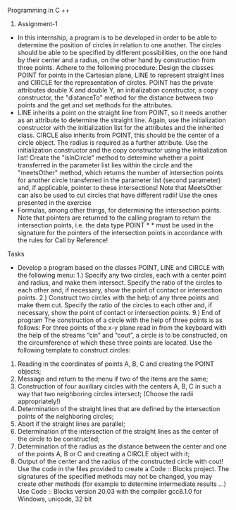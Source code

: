 Programming in C ++
01. Assignment-1
* In this internship, a program is to be developed in order to be able to determine the position of circles in relation to one another. The circles should be able to be specified by different possibilities, on the one hand by their center and a radius, on the other hand by construction from three points. Adhere to the following procedure: Design the classes POINT for points in the Cartesian plane, LINE to represent straight lines and CIRCLE for the representation of circles. POINT has the private attributes double X and double Y, an initialization constructor, a copy constructor, the "distanceTo" method for the distance between two points and the get and set methods for the attributes. 
* LINE inherits a point on the straight line from POINT, so it needs another as an attribute to determine the straight line. Again, use the initialization constructor with the initialization list for the attributes and the inherited class. CIRCLE also inherits from POINT, this should be the center of a circle object. The radius is required as a further attribute. Use the initialization constructor and the copy constructor using the initialization list! Create the "isInCircle" method to determine whether a point transferred in the parameter list lies within the circle and the "meetsOther" method, which returns the number of intersection points for another circle transferred in the parameter list (second parameter) and, if applicable, pointer to these intersections! Note that MeetsOther can also be used to cut circles that have different radii! Use the ones presented in the exercise
* Formulas, among other things, for determining the intersection points. Note that pointers are returned to the calling program to return the intersection points, i.e. the data type POINT * * must be used in the signature for the pointers of the intersection points in accordance with the rules for Call by Reference!

 Tasks
* Develop a program based on the classes POINT, LINE and CIRCLE with the following menu:
1.) Specify any two circles, each with a center point and radius, and make them intersect. Specify the ratio of the circles to each other and, if necessary, show the point of contact or intersection points.
2.) Construct two circles with the help of any three points and make them cut. Specify the ratio of the circles to each other and, if necessary, show the point of contact or intersection points.
9.) End of program
The construction of a circle with the help of three points is as follows:
For three points of the x-y plane read in from the keyboard with the help of the streams “cin” and “cout”, a circle is to be constructed, on the circumference of which these three points are located. Use the following template to construct circles:
1. Reading in the coordinates of points A, B, C and creating the POINT objects;
2. Message and return to the menu if two of the items are the same;
3. Construction of four auxiliary circles with the centers A, B, C in such a way that two neighboring circles intersect; (Choose the radii appropriately!)
4. Determination of the straight lines that are defined by the intersection points of the neighboring circles;
5. Abort if the straight lines are parallel;
6. Determination of the intersection of the straight lines as the center of the circle to be constructed;
7. Determination of the radius as the distance between the center and one of the points A, B or C and creating a CIRCLE object with it;
8. Output of the center and the radius of the constructed circle with cout!
Use the code in the files provided to create a Code :: Blocks project. The signatures of the specified methods may not be changed, you may create other methods (for example to determine intermediate results ...)
Use Code :: Blocks version 20.03 with the compiler gcc8.1.0 for Windows, unicode, 32 bit
